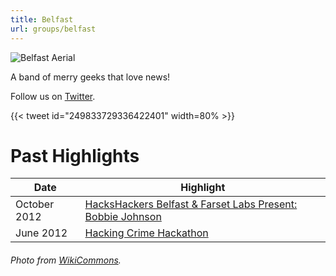 ```yaml
---
title: Belfast
url: groups/belfast
---
```


![Belfast Aerial](https://upload.wikimedia.org/wikipedia/commons/8/81/Belfast_Aerial_%28cropped%29.jpg)

A band of merry geeks that love news!

Follow us on [Twitter](https://twitter.com/hhbelfast).

{{< tweet id="249833729336422401" width=80% >}}

# Past Highlights

| **Date**  | **Highlight** |  
|-----------|---------------|  
| October 2012 | [HacksHackers Belfast & Farset Labs Present: Bobbie Johnson](https://www.eventbrite.com/e/hackshackers-belfast-farset-labs-present-bobbie-johnson-co-founder-of-matter-tickets-4454246772#) |   
| June 2012 | [Hacking Crime Hackathon](https://www.facebook.com/events/396060837106178/) |

###### Photo from [WikiCommons](wikicommons.org).
